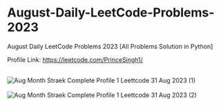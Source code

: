 # August-Daily-LeetCode-Problems-2023
August Daily LeetCode Problems 2023 [All Problems Solution in Python]

Profile Link: https://leetcode.com/PrinceSingh1/
<br><br>


![Aug Month Straek Complete Profile 1 Leettcode 31 Aug 2023 (1)](https://github.com/PrinceSinghhub/August-Daily-LeetCode-Problems-2023/assets/71000042/d80f4dba-89cb-4669-9994-f9f2ded0cdb8)
<br><br>
![Aug Month Straek Complete Profile 1 Leettcode 31 Aug 2023 (2)](https://github.com/PrinceSinghhub/August-Daily-LeetCode-Problems-2023/assets/71000042/680b6745-18eb-49e4-867a-c878dc246fb5)
